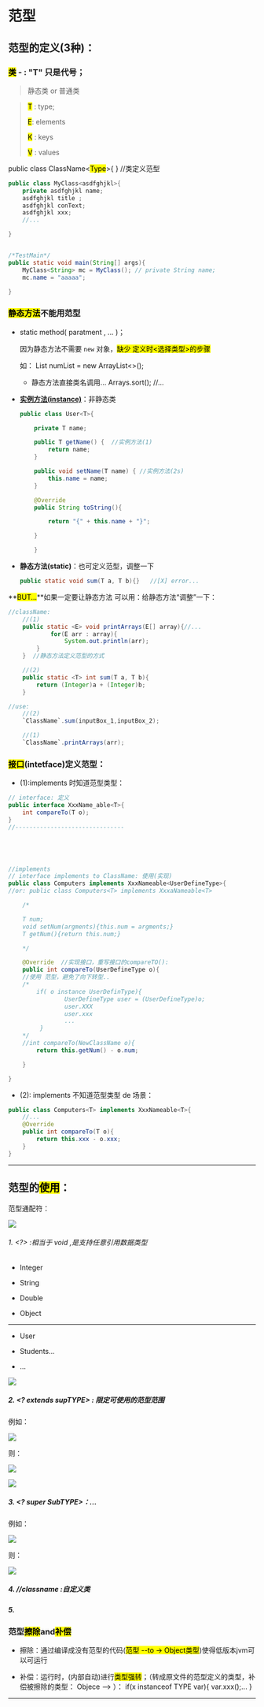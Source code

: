 # 范型

## 范型的定义(3种)：

### <mark> 类</mark> - : "T" 只是代号；

> 静态类 or 普通类

> <mark>T</mark> : type;
> 
> <mark>E</mark>: elements
> 
> <mark>K</mark> : keys
> 
> <mark>V</mark> : values

public class ClassName<<mark>Type</mark>>{ }  //类定义范型

```java
public class MyClass<asdfghjkl>{
    private asdfghjkl name;
    asdfghjkl title ;
    asdfghjkl conText;
    asdfghjkl xxx;
    //...    

}


/*TestMain*/
public static void main(String[] args){
    MyClass<String> mc = MyClass(); // private String name;
    mc.name = "aaaaa";

}
```

### <mark>静态方法</mark>不能用范型

- static method( paratment , ... )；
  
  因为静态方法不需要 ` new ` 对象，<mark>缺少 定义时<选择类型>的步骤</mark>
  
  如： List<Integer> numList = new ArrayList<>();
  
  - 静态方法直接类名调用... Arrays.sort();  //...

- **<u>实例方法(instance)</u>**：非静态类
  
  ```java
  public class User<T>{
  
      private T name; 
  
      public T getName() {  //实例方法(1)
          return name;
      }
  
      public void setName(T name) { //实例方法(2s)
          this.name = name;
      }
  
      @Override
      public String toString(){
  
          return "{" + this.name + "}";
  
      }
  
      }
  ```

- **静态方法(static)**：也可定义范型，调整一下
  
  ```java
  public static void sum(T a, T b){}   //[X] error...
  ```

**<mark>BUT...</mark>**如果一定要让静态方法 可以用：给静态方法“调整”一下：

```java
//className:
    //(1)
    public static <E> void printArrays(E[] array){//...
            for(E arr : array){
                System.out.println(arr);
        }
    }  //静态方法定义范型的方式

    //(2)
    public static <T> int sum(T a, T b){
        return (Integer)a + (Integer)b;
    }

//use:
    //(2)
    `ClassName`.sum(inputBox_1,inputBox_2);

    //(1)
    `ClassName`.printArrays(arr);
```

### <mark>接口</mark>(intetface)定义范型：

- (1):implements 时知道范型类型：

```java
// interface: 定义
public interface XxxName_able<T>{
    int compareTo(T o);
}
//-------------------------------





//implements
// interface implements to ClassName: 使用(实现)
public class Computers implements XxxNameable<UserDefineType>{
//or: public class Computers<T> implements XxxaNameable<T>

    /*

    T num;
    void setNum(argments){this.num = argments;} 
    T getNum(){return this.num;} 

    */

    @Override  //实现接口，重写接口的compareTO():
    public int compareTo(UserDefineType o){
    //使用 范型，避免了向下转型..
    /*
        if( o instance UserDefinType){
                UserDefineType user = (UserDefineType)o;
                user.XXX
                user.xxx
                ...
         }
    */
    //int compareTo(NewClassName o){
        return this.getNum() - o.num;

    } 

}
```

- (2): implements 不知道范型类型 de 场景：

```java
public class Computers<T> implements XxxNameable<T>{
    //...
    @Override
    public int compareTo(T o){
        return this.xxx - o.xxx;
    }
}
```

---

## 范型的<mark>使用</mark>：

范型通配符：

![](/home/administrator/.config/marktext/images/2024-09-02-20-36-07-image.png)

###### 1.   <?>  :相当于 void ,是支持任意引用数据类型

- Integer

- String

- Double

- Object

- ---------------

- User

- Students...

- ...

![](/home/administrator/.config/marktext/images/2024-09-02-20-37-47-image.png)

##### 2.  <? extends supTYPE> : 限定可使用的范型范围

例如：

![](/home/administrator/.config/marktext/images/2024-09-02-20-40-45-image.png)

则：

![](/home/administrator/.config/marktext/images/2024-09-02-20-41-06-image.png)

![](/home/administrator/.config/marktext/images/2024-09-02-20-41-21-image.png)

##### 3.  <? super SubTYPE>：...

例如：

![](/home/administrator/.config/marktext/images/2024-09-02-20-42-09-image.png)

则：

![](/home/administrator/.config/marktext/images/2024-09-02-20-42-22-image.png)

##### 4.   <T extends Classname>  //classname :自定义类

##### 5.   <T super  Classname>

### 范型<mark>擦除</mark>and<mark>补偿</mark>

- 擦除：通过编译成没有范型的代码(<mark>范型  --to -> Object类型</mark>)使得低版本jvm可以可运行

- 补偿：运行时，(内部自动)进行<mark>类型强转</mark>；（转成原文件的范型定义的类型，补偿被擦除的类型： Objece --> <TYPE>）： if(x instanceof TYPE var){ var.xxx();... }

---
